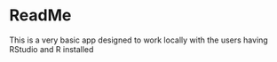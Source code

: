 # ReadMe

This is a very basic app designed to work locally with the users having RStudio and R installed
